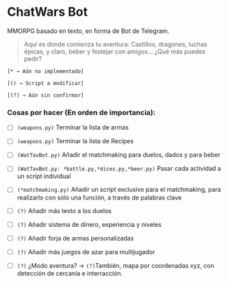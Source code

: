 # ChatWars Bot

MMORPG basado en texto, en forma de Bot de Telegram.
> Aquí es donde comienza tu aventura: Castillos, dragones, luchas épicas, y claro, beber y festejar con amigos... ¿Qué más puedes pedir?


`[* → Aún no implementado]`

`[() → Script a modificar]`

`[(?) → Aún sin confirmar]`

### Cosas por hacer (En orden de importancia):

* [ ] `(weapons.py)` Terminar la lista de armas

* [ ] `(weapons.py)` Terminar la lista de Recipes

* [ ] `(WatTavBot.py)` Añadir el matchmaking para duelos, dados y para beber

* [ ] `(WatTavBot.py: *battle.py,*dices.py,*beer.py)` Pasar cada actividad a un script individual

* [ ] `(*matchmaking.py)` Añadir un script exclusivo para el matchmaking, para realizarlo con sólo una función, a través de palabras clave

* [ ] `(?)` Añadir más texto a los duelos

* [ ] `(?)` Añadir sistema de dinero, experiencia y niveles

* [ ] `(?)` Añadir forja de armas personalizadas

* [ ] `(?)` Añadir más juegos de azar para multijugador

* [ ] `(?)` ¿Modo aventura? → `(?)`También, mapa por coordenadas xyz, con detección de cercanía e interracción.
